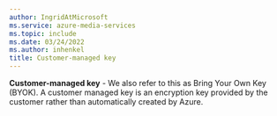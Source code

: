 ```yaml
---
author: IngridAtMicrosoft
ms.service: azure-media-services
ms.topic: include
ms.date: 03/24/2022
ms.author: inhenkel
title: Customer-managed key
---
```


**Customer-managed key** - We also refer to this as Bring Your Own Key (BYOK). A customer managed key is an encryption key provided by the customer rather than automatically created by Azure.
